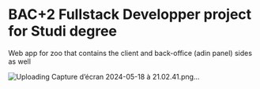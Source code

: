 # BAC+2 Fullstack Developper project for Studi degree

Web app for zoo that contains the client and back-office (adin panel) sides as well

![Uploading Capture d’écran 2024-05-18 à 21.02.41.png…]()

